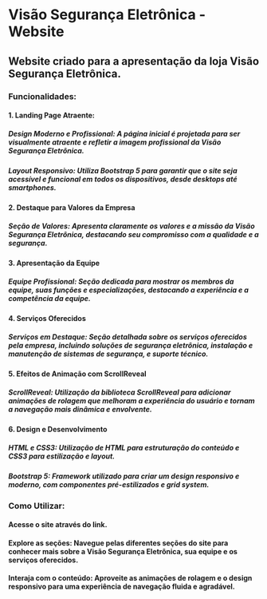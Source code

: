 # Visão Segurança Eletrônica - Website
## Website criado para a apresentação da loja Visão Segurança Eletrônica.

### Funcionalidades:
#### 1. Landing Page Atraente:
##### Design Moderno e Profissional: A página inicial é projetada para ser visualmente atraente e refletir a imagem profissional da Visão Segurança Eletrônica.
##### Layout Responsivo: Utiliza Bootstrap 5 para garantir que o site seja acessível e funcional em todos os dispositivos, desde desktops até smartphones.
#### 2. Destaque para Valores da Empresa
##### Seção de Valores: Apresenta claramente os valores e a missão da Visão Segurança Eletrônica, destacando seu compromisso com a qualidade e a segurança.
#### 3. Apresentação da Equipe
##### Equipe Profissional: Seção dedicada para mostrar os membros da equipe, suas funções e especializações, destacando a experiência e a competência da equipe.
#### 4. Serviços Oferecidos
##### Serviços em Destaque: Seção detalhada sobre os serviços oferecidos pela empresa, incluindo soluções de segurança eletrônica, instalação e manutenção de sistemas de segurança, e suporte técnico.
#### 5. Efeitos de Animação com ScrollReveal
##### ScrollReveal: Utilização da biblioteca ScrollReveal para adicionar animações de rolagem que melhoram a experiência do usuário e tornam a navegação mais dinâmica e envolvente.
#### 6. Design e Desenvolvimento
##### HTML e CSS3: Utilização de HTML para estruturação do conteúdo e CSS3 para estilização e layout.
##### Bootstrap 5: Framework utilizado para criar um design responsivo e moderno, com componentes pré-estilizados e grid system.
### Como Utilizar:
#### Acesse o site através do link.
#### Explore as seções: Navegue pelas diferentes seções do site para conhecer mais sobre a Visão Segurança Eletrônica, sua equipe e os serviços oferecidos.
#### Interaja com o conteúdo: Aproveite as animações de rolagem e o design responsivo para uma experiência de navegação fluida e agradável.
